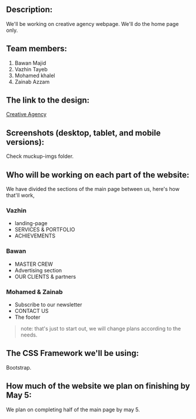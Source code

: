 ## Description:
We'll be working on creative agency webpage.
We'll do the home page only.

## Team members:
1. Bawan Majid
2. Vazhin Tayeb
3. Mohamed khalel
4. Zainab Azzam

## The link to the design:
<a href="https://jevelin.shufflehound.com/creative-agency/">Creative Agency</a>

## Screenshots (desktop, tablet, and mobile versions):
Check muckup-imgs folder.

## Who will be working on each part of the website:
We have divided the sections of the main page between us, here's how that'll work,

### Vazhin
* landing-page
* SERVICES & PORTFOLIO
* ACHIEVEMENTS

### Bawan
* MASTER CREW
* Advertising section
* OUR CLIENTS & partners

### Mohamed & Zainab
* Subscribe to our newsletter
* CONTACT US
* The footer

> note: that's just to start out, we will change plans according to the needs.

## The CSS Framework we'll be using:
Bootstrap.

## How much of the website we plan on finishing by May 5:
We plan on completing half of the main page by may 5.
